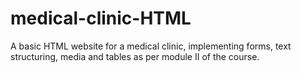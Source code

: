 # medical-clinic-HTML
A basic HTML website for a medical clinic, implementing forms, text structuring, media and tables as per module II of the course.
